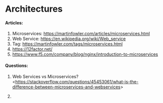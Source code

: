 # Architectures


#### Articles:
1. Microservices: https://martinfowler.com/articles/microservices.html
2. Web Service: https://en.wikipedia.org/wiki/Web_service
3. Tag: https://martinfowler.com/tags/microservices.html
4. https://12factor.net/
5. https://www.f5.com/company/blog/nginx/introduction-to-microservices

#### Questions:

1. Web Services vs Microservices? <<https://stackoverflow.com/questions/45453061/what-is-the-difference-between-microservices-and-webservices>>


2. 
